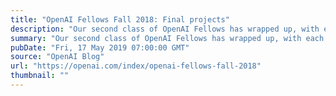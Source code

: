 ```yaml
---
title: "OpenAI Fellows Fall 2018: Final projects"
description: "Our second class of OpenAI Fellows has wrapped up, with each Fellow going from a machine learning beginner to core OpenAI contributor in the course of a 6-month apprenticeship. We are currently reviewing applications on a rolling basis for our next round of OpenAI Fellows Summer 2019."
summary: "Our second class of OpenAI Fellows has wrapped up, with each Fellow going from a machine learning beginner to core OpenAI contributor in the course of a 6-month apprenticeship. We are currently reviewing applications on a rolling basis for our next round of OpenAI Fellows Summer 2019."
pubDate: "Fri, 17 May 2019 07:00:00 GMT"
source: "OpenAI Blog"
url: "https://openai.com/index/openai-fellows-fall-2018"
thumbnail: ""
---
```


